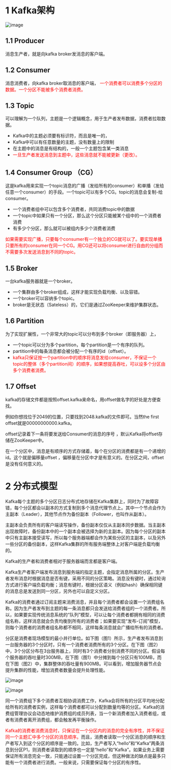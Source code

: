 # 1 Kafka架构

![image](https://user-images.githubusercontent.com/75486726/180785978-2e6ead86-2a46-4fc6-92d2-b63155039154.png)

## 1.1 Producer
消息生产者，就是向kafka broker发消息的客户端。

## 1.2 Consumer
消息消费者，向kafka broker取消息的客户端，
<font color="red">一个消费者可以消费多个分区的数据。一个分区不能被多个消费者消费。</font>

## 1.3 Topic
可以理解为一个队列，主题是一个逻辑概念，用于生产者发布数据，消费者拉取数据。
- Kafka中的主题必须要有标识符，而且是唯一的，
- Kafka中可以有任意数量的主题，没有数量上的限制
- 在主题中的消息是有结构的，一般一个主题包含某一类消息
- <font color="red">一旦生产者发送消息到主题中，这些消息就不能被更新（更改）。</font>

## 1.4 Consumer Group （CG）
这是kafka用来实现一个topic消息的广播（发给所有的consumer）和单播（发给任意一个consumer）的手段。一个topic可以有多个CG。topic的消息会复制-给consumer。

- 一个消费者组中可以包含多个消费者，共同消费topic中的数据
- 一个topic中如果只有一个分区，那么这个分区只能被某个组中的一个消费者消费
- 有多少个分区，那么就可以被组内多少个消费者消费

<font color="red">如果需要实现广播，只要每个consumer有一个独立的CG就可以了。要实现单播只要所有的consumer在同一个CG。用CG还可以将consumer进行自由的分组而不需要多次发送消息到不同的topic。</font>

## 1.5 Broker
一台kafka服务器就是一个broker。
- 一个集群由多个broker组成，这样才能实现负载均衡、以及容错。
- 一个broker可以容纳多个topic。
- broker是无状态（Sateless）的，它们是通过ZooKeeper来维护集群状态。

## 1.6 Partition
为了实现扩展性，一个非常大的topic可以分布到多个broker（即服务器）上，
- 一个topic可以分为多个partition，每个partition是一个有序的队列。
- partition中的每条消息都会被分配一个有序的id（offset）。
- <font color="red">kafka只保证按一个partition中的顺序将消息发给consumer，不保证一个topic的整体（多个partition间）的顺序，如果想提高吞吐，可以设多个分区由多个消费者消费。</font>

## 1.7 Offset
kafka的存储文件都是按照offset.kafka来命名，用offset做名字的好处是方便查找。

例如你想找位于2049的位置，只要找到2048.kafka的文件即可。当然the first offset就是00000000000.kafka。

offset记录着下一条将要发送给Consumer的消息的序号 ，默认Kafka将offset存储在ZooKeeper中。

在一个分区中，消息是有顺序的方式存储着，每个在分区的消费都是有一个递增的id。这个就是偏移量offset
，偏移量在分区中才是有意义的。在分区之间，offset是没有任何意义的。

# 2 分布式模型
Kafka每个主题的多个分区日志分布式地存储在Kafka集群上，同时为了故障容错，每个分区都会以副本的方式复制到多个消息代理节点上。其中一个节点会作为主副本（Leader），其他节点作为备份副本（Follower，也叫作从副本）。

主副本会负责所有的客户端读写操作，备份副本仅仅从主副本同步数据。当主副本出现故障时，备份副本中的一个副本会被选择为新的主副本。因为每个分区的副本中只有主副本接受读写，所以每个服务器端都会作为某些分区的主副本，以及另外一些分区的备份副本，这样Kafka集群的所有服务端整体上对客户端是负载均衡的。

Kafka的生产者和消费者相对于服务器端而言都是客户端。

Kafka生产者客户端发布消息到服务端的指定主题，会指定消息所属的分区。生产者发布消息时根据消息是否有键，采用不同的分区策略。消息没有键时，通过轮询方式进行客户端负载均衡；消息有键时，根据分区语义（例如hash）确保相同键的消息总是发送到同一分区，另外也可以自定义分区。

Kafka的消费者通过订阅主题来消费消息，并且每个消费者都会设置一个消费组名称。因为生产者发布到主题的每一条消息都只会发送给消费者组的一个消费者。所以，如果要实现传统消息系统的“队列”模型，可以让每个消费者都拥有相同的消费组名称，这样消息就会负责均衡到所有的消费者；如果要实现“发布-订阅”模型，则每个消费者的消费者组名称都不相同，这样每条消息就会广播给所有的消费者。

分区是消费者现场模型的最小并行单位。如下图（图1）所示，生产者发布消息到一台服务器的3个分区时，只有一个消费者消费所有的3个分区。在下图（图2）中，3个分区分布在3台服务器上，同时有3个消费者分别消费不同的分区。假设每个服务器的吞吐量时300MB，在下图（图1）中分摊到每个分区只有100MB，而在下图（图2）中，集群整体的吞吐量有900MB。可以看到，增加服务器节点会提升集群的性能，增加消费者数量会提升处理性能。

![image](https://user-images.githubusercontent.com/75486726/180786107-017af6c9-333c-40a8-a30c-fb4de3f55315.png)

![image](https://user-images.githubusercontent.com/75486726/180786171-746b6112-7370-49c6-859b-8aed42c0012d.png)

同一个消费组下多个消费者互相协调消费工作，Kafka会将所有的分区平均地分配给所有的消费者实例，这样每个消费者都可以分配到数量均等的分区。Kafka的消费组管理协议会动态地维护消费组的成员列表，当一个新消费者加入消费者组，或者有消费者离开消费组，都会触发再平衡操作。

<font color="red">Kafka的消费者消费消息时，只保证在一个分区内的消息的完全有序性，并不保证同一个主题汇中多个分区的消息顺序。</font>而且，消费者读取一个分区消息的顺序和生产者写入到这个分区的顺序是一致的。比如，生产者写入“hello”和“Kafka”两条消息到分区P1，则消费者读取到的顺序也一定是“hello”和“Kafka”。如果业务上需要保证所有消息完全一致，只能通过设置一个分区完成，但这种做法的缺点是最多只能有一个消费者进行消费。一般来说，只需要保证每个分区的有序性。
